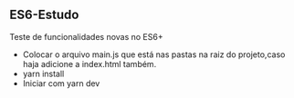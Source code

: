 ## ES6-Estudo

Teste de funcionalidades novas no ES6+

- Colocar o arquivo main.js que está nas pastas na raiz do projeto,caso haja adicione a index.html também.
- yarn install
- Iniciar com yarn dev
